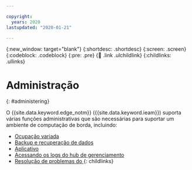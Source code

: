 ```yaml
---

copyright:
  years: 2020
lastupdated: "2020-01-21"

---
```


{:new_window: target="blank"}
{:shortdesc: .shortdesc}
{:screen: .screen}
{:codeblock: .codeblock}
{:pre: .pre}
{:child: .link .ulchildlink}
{:childlinks: .ullinks}

# Administração
{: #administering}

O {{site.data.keyword.edge_notm}} ({{site.data.keyword.ieam}}) suporta várias funções administrativas que são necessárias para suportar um ambiente de computação de borda, incluindo:

* [Ocupação variada](multi_tenancy.md)
* [Backup e recuperação de dados](backup_recovery.md)
* [Aplicativo](monitoring.md)
* [Acessando os logs do hub de gerenciamento](accessing_logs.md)
* [Resolução de problemas do ](troubleshooting.md)
{: childlinks}
